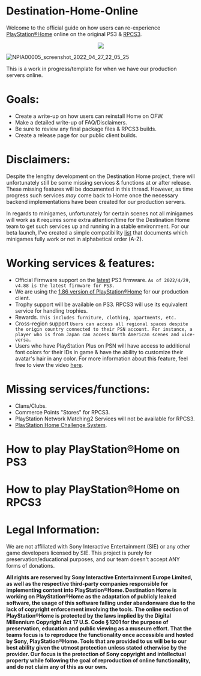 # Destination-Home-Online

Welcome to the official guide on how users can re-experience [PlayStation®Home](https://en.wikipedia.org/wiki/PlayStation_Home) online on the original PS3 &amp; [RPCS3](https://rpcs3.net/).

<p align="center">
<a href="https://discord.gg/QguSBT3"><img src="https://img.shields.io/badge/Discord-Destination%20Home-%235865F2"></a>
</p>

![NPIA00005_screenshot_2022_04_27_22_05_25](https://user-images.githubusercontent.com/67494727/165727137-22142bb8-ff30-473c-afde-3e71f6fbdf8e.png)

This is a work in progress/template for when we have our production servers online.

# Goals:

- Create a write-up on how users can reinstall Home on OFW.
- Make a detailed write-up of FAQ/Disclaimers.
- Be sure to review any final package files & RPCS3 builds.
- Create a release page for our public client builds.

# Disclaimers:

Despite the lengthy development on the Destination Home project, there will unfortunately still be some missing services & functions at or after release. These missing features will be documented in this thread. However, as time progress such services *may* come back to Home once the necessary backend implementations have been created for our production servers.

In regards to minigames, unfortunately for certain scenes not all minigames will work as it requires some extra attention/time for the Destination Home team to get such services up and running in a stable environment. For our beta launch, I've created a simple compatibility [list](https://github.com/DestinationHome/Destination-Home-Online/blob/1073c10863923ae1218968f9e7c5903172e9c0ed/PlayStationHome_Minigame_Compatibility_List/PlayStationHome_Minigame_Compatibility_List_Beta.csv) that documents which minigames fully work or not in alphabetical order (A-Z).

# Working services & features:

- Official Firmware support on the [latest](https://www.playstation.com/en-us/support/hardware/ps3/system-software/) PS3 firmware. `As of 2022/4/29, v4.88 is the latest firmware for PS3.`
- We are using the [1.86 version of PlayStation®Home](https://www.ign.com/articles/2014/03/11/playstation-home-getting-trophies-in-new-update) for our production client.
- Trophy support will be available on PS3. RPCS3 will use its equivalent service for handling trophies.
- Rewards. `This includes furniture, clothing, apartments, etc.`
- Cross-region support `Users can access all regional spaces despite the origin country connected to their PSN account. For instance, a player who is from Japan can access North American scenes and vice-versa.`
- Users who have PlayStation Plus on PSN will have access to additional font colors for their IDs in game & have the ability to customize their avatar's hair in any color. For more information about this feature, feel free to view the video [here]().


# Missing services/functions:

- Clans/Clubs. 
- Commerce Points "Stores" for RPCS3.
- PlayStation Network Matching2 Services will not be available for RPCS3.
- [PlayStation Home Challenge System](https://blog.playstation.com/archive/2013/10/29/playstation-home-update-do-you-accept-the-challenge).


# How to play PlayStation®Home on PS3

# How to play PlayStation®Home on RPCS3

# Legal Information:

We are not affiliated with Sony Interactive Entertainment (SIE) or any other game developers licensed by SIE. This project is purely for preservation/educational purposes, and our team doesn't accept ANY forms of donations.

**All rights are reserved by Sony Interactive Entertainment Europe Limited, as well as the respective third-party companies responsible for implementing content into PlayStation®Home. Destination Home is working on PlayStation®Home as the adaptation of publicly leaked software, the usage of this software falling under abandonware due to the lack of copyright enforcement involving the tools. The online section of PlayStation®Home is protected by the laws implied by the Digital Millennium Copyright Act 17 U.S. Code § 1201 for the purpose of preservation, education and public viewing as a museum effort. That the teams focus is to reproduce the functionality once accessible and hosted by Sony, PlayStation®Home. Tools that are provided to us will be to our best ability given the utmost protection unless stated otherwise by the provider. Our focus is the protection of Sony copyright and intellectual property while following the goal of reproduction of online functionality, and do not claim any of this as our own.**
